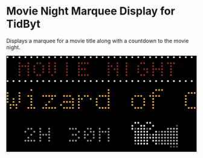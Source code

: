 # Movie Night Marquee Display for TidByt

Displays a marquee for a movie title along with a countdown to the movie night.

![Movie Night for Tidbyt](screenshot.png)